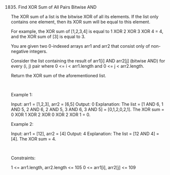 1835. Find XOR Sum of All Pairs Bitwise AND

The XOR sum of a list is the bitwise XOR of all its elements. If the list only contains one element, then its XOR sum will be equal to this element.

For example, the XOR sum of [1,2,3,4] is equal to 1 XOR 2 XOR 3 XOR 4 = 4, and the XOR sum of [3] is equal to 3.

You are given two 0-indexed arrays arr1 and arr2 that consist only of non-negative integers.

Consider the list containing the result of arr1[i] AND arr2[j] (bitwise AND) for every (i, j) pair where 0 <= i < arr1.length and 0 <= j < arr2.length.

Return the XOR sum of the aforementioned list.

 

Example 1:

Input: arr1 = [1,2,3], arr2 = [6,5]
Output: 0
Explanation: The list = [1 AND 6, 1 AND 5, 2 AND 6, 2 AND 5, 3 AND 6, 3 AND 5] = [0,1,2,0,2,1].
The XOR sum = 0 XOR 1 XOR 2 XOR 0 XOR 2 XOR 1 = 0.


Example 2:

Input: arr1 = [12], arr2 = [4]
Output: 4
Explanation: The list = [12 AND 4] = [4]. The XOR sum = 4.


 

Constraints:

1 <= arr1.length, arr2.length <= 105
0 <= arr1[i], arr2[j] <= 109